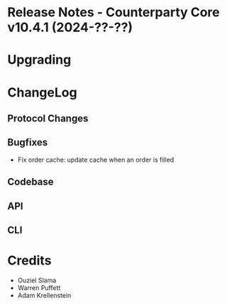 # Release Notes - Counterparty Core v10.4.1 (2024-??-??)


# Upgrading

# ChangeLog

## Protocol Changes

## Bugfixes

* Fix order cache: update cache when an order is filled

## Codebase

## API

## CLI

# Credits

* Ouziel Slama
* Warren Puffett
* Adam Krellenstein
